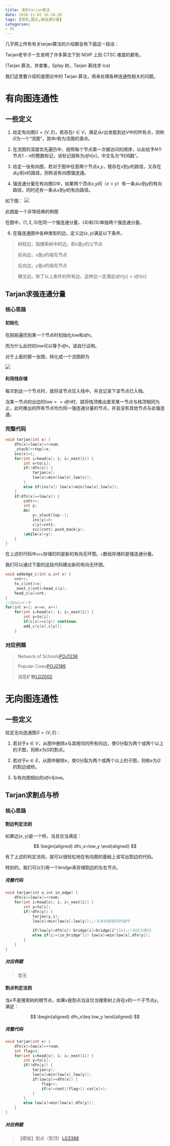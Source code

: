 ```yaml
---
title: 浅析tarjan算法
date: 2018-11-02 16:18:30
tags: [随笔,图论,强连通分量]
categories:
- OI   
---
```


几乎网上所有有关tarjan算法的介绍都会有下面这一段话：

Tarjan老爷子一生发明了许多算法下到 NOIP 上到 CTSC 难度的都有。

(Tarjan 算法，并查集，Splay 树，Tarjan 离线求 lca)

我们这里要介绍的是图论中的 Tarjan 算法，用来处理各种连通性相关的问题。

<!--more-->

# 有向图连通性

## 一些定义

1. 给定有向图$G=(V,E)$，若存在$r\in V$，满足从$r$出发能到达$V$中的所有点，则称$G$为一个“流图”，其中$r$称为流图的源点。

2. 在流图的深度优先遍历中，按照每个节点第一次被访问的顺序，以此给予$N$个节点$1-n$的整数标记，该标记就称为$dfn[x]$，中文名为“时间戳”。

3. 给定一张有向图，若对于图中任意两个节点$x$,$y$，既存在$x$到$y$的路径，又存在从$y$到$x$的路径，则称该有向图强连通。

4. 强连通分量在有向图G中，如果两个顶点$x$,$y$间$（x>y）$有一条从$x$到$y$的有向路径，同时还有一条从$x$到$y$的有向路径。

如下图：
![](https://i.loli.net/2018/11/01/5bdac3208567e.png)

此图是一个非常经典的例图

在图中，$\{1,2,3\}$在同一个强连通分量，$\{4\}$和$\{5\}$单独两个强连通分量。

6. 在强连通图中各种类型的边，定义边$(x,y)$满足以下条件。

>树枝边，指搜索树中的边，即$x$是$y$的父节点
>
>前向边，$x$是$y$的祖先节点
>
>后向边，$y$是$x$的祖先节点
>
>横叉边，除了以上条件的所有边，这种边一定满足$dfn[y]<dfn[x]$

## Tarjan求强连通分量

### 核心思路

#### 初始化

在刚刚遍历到某一个节点时初始化$low$和$dfn$。

而为什么此时的$low$可以等于$dfn$，请自行证明。

对于上面的那一张图，转化成一个流图即为

![](https://i.loli.net/2018/11/09/5be4eb8e452a0.png)

#### 利用栈存储

每次到达一个节点时，就将该节点压入栈中，并且记录下该节点已入栈。

当某一节点的出边的$low==dfn$时，就将栈顶推出直至某一节点与栈顶相同为止，此时推出的所有节点均为同一强连通分量的节点，并且没有其他节点与此强连通。

### 完整代码

```cpp
void tarjan(int x) {
    dfn[x]=low[x]=++num;
    _stack[++top]=x;
    ins[x]=1;
    for(int i=head[x]; i; i=_next[i]) {
        int v=to[i];
        if(!dfn[v]) {
            tarjan(v);
            low[x]=min(low[x],low[v]);
        }
        else if(ins[v]) low[x]=min(low[x],low[v]);
    }
    if(dfn[x]==low[x]) {
        cntt++;
        int y;
        do{
            y=_stack[top--];
            ins[y]=0;
            c[y]=cntt;
            scc[cntt].push_back(y);
        }while(x!=y);
    }
}
```

在上述的代码中`scc`存储的的是新的有向无环图。`c`数组存储的是强连通分量。

我们可以通过下面的这段代码建出新的有向无环图。


```cpp
void addedge_c(int u,int v) {
	cnt++;
	to_c[cnt]=v;
	_next_c[cnt]=head_c[u];
	head_c[u]=cnt;
}
//在main()中
for(int x=1; x<=n; x++)
	for(int i=head[x]; i; i=_next[i]) {
		int y=to[i];
		if(c[x]==c[y]) continue;
		add_c(c[x],c[y]);
	}
```

### 对应例题

>Network of Schools[POJ1236](http://poj.org/problem?id=1236)
>
>Popular Cows[POJ2186](http://poj.org/problem?id=2186)
>
>消息扩散[LG2002](https://www.luogu.org/problemnew/show/P2002)

# 无向图连通性

## 一些定义

给定无向连通图$G=(V,E)$：

1. 若对于$x\in V$，从图中删除$x$与其相邻的所有的边，使$G$分裂为两个或两个以上的子图，则称$x$为$G$的割点。

2. 若对于$e\in E$，从图中删除$e$，使$G$分裂为两个或两个以上的子图，则称$e$为$G$的割边或桥。

3. 与有向图相似的$dfn$与$low$。

## Tarjan求割点与桥

### 核心思路

#### 割边判定法则

如果边$(x,y)$是一个桥，当且仅当满足：

$$
\begin{aligned}
dfn_x<low_y
\end{aligned}
$$

有了上述的判定法则，就可以很轻松地在有向图的基础上该写出割边的代码。

特别的，我们可以引用一个$bridge$来存储割边的左右节点。

##### 完整代码

```cpp
void tarjan(int x,int in_edge) {
	dfn[x]=low[x]=++num;
	for(int i=head[x]; i; i=_next[i]) {
		int y=to[i];
		if(!dfn[y]) {
			tarjan(y,i);
			low[x]=min(low[x],low[y]);//与有向图相同的操作
			
			if(low[y]>dfn[x]) bridge[i]=bridge[i^1]=1;//判定为割边
			else if(i!=(in_bridge^1)) low[x]=min(low[x],dfn[y]);
		}
	}
}
```
##### 对应例题

>暂无

#### 割点判定法则

当$x$不是搜索树的根节点，如果$x$是割点当且仅当搜索树上存在$x$的一个子节点$y$。满足：

$$
\begin{aligned}
dfn_x\leq low_y
\end{aligned}
$$

##### 完整代码
```cpp
void tarjan(int x) {
    dfn[x]=low[x]=++num;
    int flag=0;
    for(int i=head[x]; i; i=_next[i]) {
        int y=to[i];
        if(!dfn[y]) {
            tarjan(y);
            low[x]=min(low[x],low[y]);
            if(low[y]>=dfn[x]) {
                flag++;
                if(x!=root||flag>1) cut[x]=1;
            }
        }
        else low[x]=min(low[x],dfn[y]);
    }
}
```
##### 对应例题

>【模板】割点（割顶）[LG3388](https://www.luogu.org/problemnew/show/P3388)
